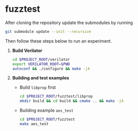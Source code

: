 # fuzztest
After cloning the repository update the submodules by running
```bash
git submodule update --init --recursive
```
Then follow these steps below to run an experiment.

1. **Build Verilator**
   ```bash
   cd $PROJECT_ROOT/verilator
   export VERILATOR_ROOT=$PWD
   autoconf && ./configure && make -j4
   ```

2. **Building and test examples**    
      
	- Build `libprop` first

	   ```bash
	   cd $PROJECT_ROOT/fuzztest/libprop
	   mkdir build && cd build && cmake .. && make -j4
	   ```
	 - Building example `aes_test`

	   ```bash
	   cd $PROJECT_ROOT/fuzztest
	   make aes_test
	   ```
